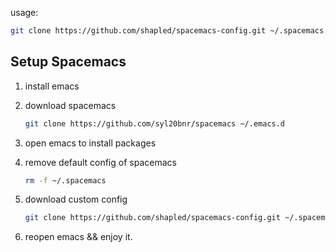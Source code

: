 usage:
```bash
git clone https://github.com/shapled/spacemacs-config.git ~/.spacemacs.d
```

## Setup Spacemacs

1. install emacs
2. download spacemacs

    ```bash
    git clone https://github.com/syl20bnr/spacemacs ~/.emacs.d
    ```

3. open emacs to install packages
4. remove default config of spacemacs

    ```bash
    rm -f ~/.spacemacs
    ```

5. download custom config

    ```bash
    git clone https://github.com/shapled/spacemacs-config.git ~/.spacemacs.d
    ```

6. reopen emacs && enjoy it.

